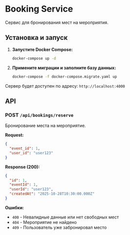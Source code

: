 # Booking Service

Сервис для бронирования мест на мероприятия.

## Установка и запуск

1. **Запустите Docker Compose:**
   ```bash
   docker-compose up -d
   ```

2. **Примените миграции и заполните базу данных:**
   ```bash
   docker-compose -f docker-compose.migrate.yaml up
   ```

Сервер будет доступен по адресу: `http://localhost:4000`

## API

### POST `/api/bookings/reserve`

Бронирование места на мероприятие.

**Request:**
```json
{
  "event_id": 1,
  "user_id": "user123"
}
```

**Response (200):**
```json
{
  "id": 1,
  "eventId": 1,
  "userId": "user123",
  "createdAt": "2025-10-28T10:30:00.000Z"
}
```

**Ошибки:**
- `400` - Невалидные данные или нет свободных мест
- `404` - Мероприятие не найдено
- `409` - Пользователь уже забронировал место
